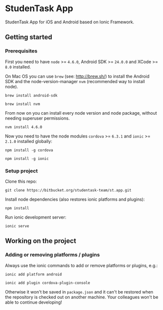 # StudenTask App
StudenTask App for iOS and Android based on Ionic Framework.

## Getting started
### Prerequisites
First you need to have `node` >= `4.6.0`, Android SDK >= `24.0.0` and XCode >= `8.0` installed.

On Mac OS you can use `brew` (see: http://brew.sh/) to install the Android SDK and the node-version-manager `nvm` (recommended way to install node).
```
brew install android-sdk
```

```
brew install nvm
```

From now on you can install every node version and node package, without needing superuser permissions.
```
nvm install 4.6.0
```

Now you need to have the node modules `cordova` >= `6.3.1` and `ionic` >= `2.1.0` installed globally:
```
npm install -g cordova
```
```
npm install -g ionic
```

### Setup project
Clone this repo:
```
git clone https://bitbucket.org/studentask-team/st.app.git
```

Install node dependencies (also restores ionic platforms and plugins):
```
npm install
```

Run ionic development server:
```
ionic serve
```

## Working on the project

### Adding or removing platforms / plugins
Always use the ionic commands to add or remove platforms or plugins, e.g.:
```
ionic add platform android
```
```
ionic add plugin cordova-plugin-console
```
Otherwise it won't be saved in `package.json` and it can't be restored when the repository is checked out on another machine. Your colleagues won't be able to continue developing!
